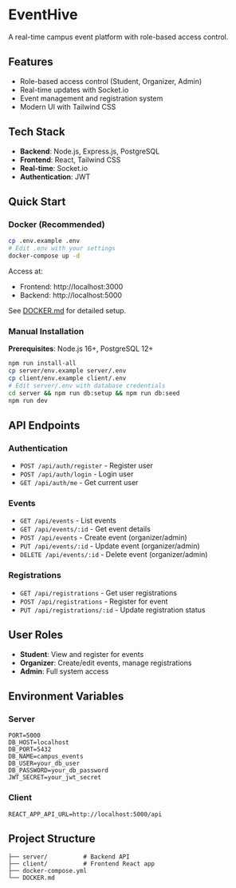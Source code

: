 # EventHive

A real-time campus event platform with role-based access control.

## Features

- Role-based access control (Student, Organizer, Admin)
- Real-time updates with Socket.io
- Event management and registration system
- Modern UI with Tailwind CSS

## Tech Stack

- **Backend**: Node.js, Express.js, PostgreSQL
- **Frontend**: React, Tailwind CSS
- **Real-time**: Socket.io
- **Authentication**: JWT

## Quick Start

### Docker (Recommended)

```bash
cp .env.example .env
# Edit .env with your settings
docker-compose up -d
```

Access at:
- Frontend: http://localhost:3000
- Backend: http://localhost:5000

See [DOCKER.md](DOCKER.md) for detailed setup.

### Manual Installation

**Prerequisites**: Node.js 16+, PostgreSQL 12+

```bash
npm run install-all
cp server/env.example server/.env
cp client/env.example client/.env
# Edit server/.env with database credentials
cd server && npm run db:setup && npm run db:seed
npm run dev
```

## API Endpoints

### Authentication
- `POST /api/auth/register` - Register user
- `POST /api/auth/login` - Login user
- `GET /api/auth/me` - Get current user

### Events
- `GET /api/events` - List events
- `GET /api/events/:id` - Get event details
- `POST /api/events` - Create event (organizer/admin)
- `PUT /api/events/:id` - Update event (organizer/admin)
- `DELETE /api/events/:id` - Delete event (organizer/admin)

### Registrations
- `GET /api/registrations` - Get user registrations
- `POST /api/registrations` - Register for event
- `PUT /api/registrations/:id` - Update registration status

## User Roles

- **Student**: View and register for events
- **Organizer**: Create/edit events, manage registrations
- **Admin**: Full system access

## Environment Variables

### Server
```env
PORT=5000
DB_HOST=localhost
DB_PORT=5432
DB_NAME=campus_events
DB_USER=your_db_user
DB_PASSWORD=your_db_password
JWT_SECRET=your_jwt_secret
```

### Client
```env
REACT_APP_API_URL=http://localhost:5000/api
```

## Project Structure

```
├── server/          # Backend API
├── client/          # Frontend React app
├── docker-compose.yml
└── DOCKER.md
```
